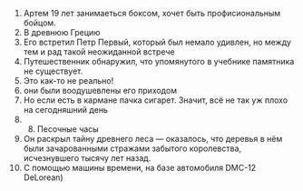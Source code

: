 1. Артем 19 лет занимаеться боксом, хочет быть профисиональным бойцом.
2. В древнюю Грецию
3. Его встретил Петр Первый, который был немало удивлен, но между тем и рад такой неожиданной встрече
4. Путешественник обнаружил, что упомянутого в учебнике памятника не существует.
5. Это как-то не реально!
6. они были воодушевлены его приходом 
7. Но если есть в кармане пачка сигарет. Значит, всё не так уж плохо на сегодняшний день
8. 8. Песочные часы
9. Он раскрыл тайну древнего леса — оказалось, что деревья в нём были зачарованными стражами забытого королевства, исчезнувшего тысячу лет назад.
10. С помощью машины времени, на базе автомобиля DMC-12 DeLorean)
